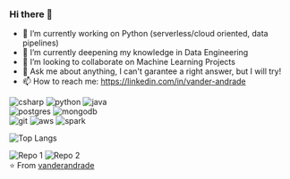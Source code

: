 ### Hi there 👋

- 🔭 I’m currently working on Python (serverless/cloud oriented, data pipelines)
- 🌱 I’m currently deepening my knowledge in Data Engineering
- 👯 I’m looking to collaborate on Machine Learning Projects
- 💬 Ask me about anything, I can't garantee a right answer, but I will try!
- 📫 How to reach me: https://linkedin.com/in/vander-andrade

![csharp](https://img.shields.io/badge/-c_%23-grey?style=for-the-badge&logo=c-sharp&logoColor=white&labelColor=2d81e2)
![python](https://img.shields.io/badge/-python-grey?style=for-the-badge&logo=python&logoColor=white&labelColor=2d81e2)
![java](https://img.shields.io/badge/-java-grey?style=for-the-badge&logo=java&logoColor=white&labelColor=2d81e2)
<br>
![postgres](https://img.shields.io/badge/-postgres-grey?style=for-the-badge&logo=postgreSQL&logoColor=white&labelColor=2d81e2)
![mongodb](https://img.shields.io/badge/-mongodb-grey?style=for-the-badge&logo=mongodb&logoColor=white&labelColor=2d81e2)
<br>
![git](https://img.shields.io/badge/-git-grey?style=for-the-badge&logo=git&logoColor=white&labelColor=2d81e2)
![aws](https://img.shields.io/badge/-aws-grey?style=for-the-badge&logo=amazon-aws&logoColor=white&labelColor=2d81e2)
![spark](https://img.shields.io/badge/-apache_park-grey?style=for-the-badge&logo=Apache-Spark&logoColor=white&labelColor=2d81e2)


![Top Langs](https://github-readme-stats.vercel.app/api/top-langs/?username=vanderandrade&theme=radical&title_color=2d81e2&text_color=fff)

![Repo 1](https://github-readme-stats.vercel.app/api/pin/?username=vanderandrade&repo=ApacheSparkStreamingTwitterAPI&show_icons=true&theme=radical&title_color=2d81e2&text_color=fff&icon_color=2d81e2)
![Repo 2](https://github-readme-stats.vercel.app/api/pin/?username=vanderandrade&repo=simple_quotes&show_icons=true&theme=radical&title_color=2d81e2&text_color=fff&icon_color=2d81e2)
<br>
⭐️ From [vanderandrade](https://github.com/vanderandrade)

